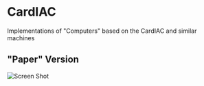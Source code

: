 # CardIAC
Implementations of "Computers" based on the CardIAC and similar machines

## "Paper" Version

![Screen Shot](/repository/assets/CardIAC_at_Startup.png?raw=true "Startup Screen")
